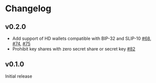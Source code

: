 # Changelog

## v0.2.0
* Add support of HD wallets compatible with BIP-32 and SLIP-10 [#68],
  [#74], [#75]
* Prohibit key shares with zero secret share or secret key [#82]

[#68]: https://github.com/dfns/cggmp21/pull/68
[#74]: https://github.com/dfns/cggmp21/pull/74
[#75]: https://github.com/dfns/cggmp21/pull/75
[#82]: https://github.com/dfns/cggmp21/pull/82

## v0.1.0

Initial release
